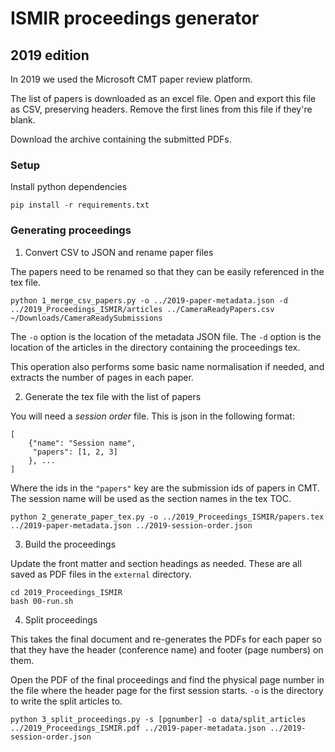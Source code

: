 # ISMIR proceedings generator

## 2019 edition

In 2019 we used the Microsoft CMT paper review platform.

The list of papers is downloaded as an excel file. Open and export this file
as CSV, preserving headers. Remove the first lines from this file if they're
blank.

Download the archive containing the submitted PDFs.

### Setup

Install python dependencies

    pip install -r requirements.txt

### Generating proceedings

1. Convert CSV to JSON and rename paper files

The papers need to be renamed so that they can be easily referenced in the tex
file.

    python 1_merge_csv_papers.py -o ../2019-paper-metadata.json -d ../2019_Proceedings_ISMIR/articles ../CameraReadyPapers.csv ~/Downloads/CameraReadySubmissions

The `-o` option is the location of the metadata JSON file. The `-d` option is
the location of the articles in the directory containing the proceedings tex.

This operation also performs some basic name normalisation if needed, and
extracts the number of pages in each paper.

2. Generate the tex file with the list of papers

You will need a _session order_ file. This is json in the following format:

```
[
    {"name": "Session name",
     "papers": [1, 2, 3]
    }, ...
]
```
Where the ids in the `"papers"` key are the submission ids of papers in CMT.
The session name will be used as the section names in the tex TOC.

    python 2_generate_paper_tex.py -o ../2019_Proceedings_ISMIR/papers.tex ../2019-paper-metadata.json ../2019-session-order.json

3. Build the proceedings

Update the front matter and section headings as needed. These are all saved as
PDF files in the `external` directory.

    cd 2019_Proceedings_ISMIR
    bash 00-run.sh

4. Split proceedings

This takes the final document and re-generates the PDFs for each paper so that
they have the header (conference name) and footer (page numbers) on them.

Open the PDF of the final proceedings and find the physical page number in the
file where the header page for the first session starts.
`-o` is the directory to write the split articles to.

    python 3_split_proceedings.py -s [pgnumber] -o data/split_articles ../2019_Proceedings_ISMIR.pdf ../2019-paper-metadata.json ../2019-session-order.json

